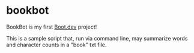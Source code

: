 # bookbot

BookBot is my first [Boot.dev](https://www.boot.dev) project!

This is a sample script that, run via command line, may summarize words and character counts in a "book" txt file.